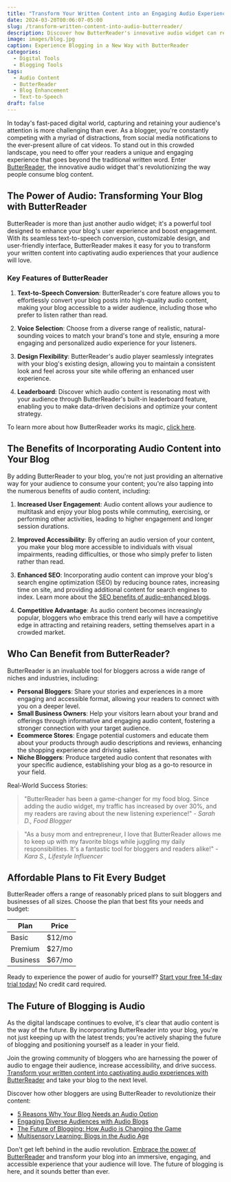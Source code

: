 ```yaml
---
title: "Transform Your Written Content into an Engaging Audio Experience with ButterReader"
date: 2024-03-20T00:06:07-05:00
slug: /transform-written-content-into-audio-butterreader/
description: Discover how ButterReader's innovative audio widget can revolutionize your blog by transforming written content into captivating audio experiences, enhancing user engagement, accessibility, and mobile-friendliness.
image: images/blog.jpg
caption: Experience Blogging in a New Way with ButterReader
categories:
  - Digital Tools
  - Blogging Tools
tags:
  - Audio Content
  - ButterReader
  - Blog Enhancement
  - Text-to-Speech
draft: false
---
```


In today's fast-paced digital world, capturing and retaining your audience's attention is more challenging than ever. As a blogger, you're constantly competing with a myriad of distractions, from social media notifications to the ever-present allure of cat videos. To stand out in this crowded landscape, you need to offer your readers a unique and engaging experience that goes beyond the traditional written word. Enter [ButterReader](https://www.butterreader.blog/), the innovative audio widget that's revolutionizing the way people consume blog content.

## The Power of Audio: Transforming Your Blog with ButterReader

ButterReader is more than just another audio widget; it's a powerful tool designed to enhance your blog's user experience and boost engagement. With its seamless text-to-speech conversion, customizable design, and user-friendly interface, ButterReader makes it easy for you to transform your written content into captivating audio experiences that your audience will love.

### Key Features of ButterReader

1. **Text-to-Speech Conversion**: ButterReader's core feature allows you to effortlessly convert your blog posts into high-quality audio content, making your blog accessible to a wider audience, including those who prefer to listen rather than read.

2. **Voice Selection**: Choose from a diverse range of realistic, natural-sounding voices to match your brand's tone and style, ensuring a more engaging and personalized audio experience for your listeners.

3. **Design Flexibility**: ButterReader's audio player seamlessly integrates with your blog's existing design, allowing you to maintain a consistent look and feel across your site while offering an enhanced user experience.

4. **Leaderboard**: Discover which audio content is resonating most with your audience through ButterReader's built-in leaderboard feature, enabling you to make data-driven decisions and optimize your content strategy.

To learn more about how ButterReader works its magic, [click here](https://www.butterreader.blog/how-it-works).

## The Benefits of Incorporating Audio Content into Your Blog

By adding ButterReader to your blog, you're not just providing an alternative way for your audience to consume your content; you're also tapping into the numerous benefits of audio content, including:

1. **Increased User Engagement**: Audio content allows your audience to multitask and enjoy your blog posts while commuting, exercising, or performing other activities, leading to higher engagement and longer session durations.

2. **Improved Accessibility**: By offering an audio version of your content, you make your blog more accessible to individuals with visual impairments, reading difficulties, or those who simply prefer to listen rather than read.

3. **Enhanced SEO**: Incorporating audio content can improve your blog's search engine optimization (SEO) by reducing bounce rates, increasing time on site, and providing additional content for search engines to index. Learn more about the [SEO benefits of audio-enhanced blogs](https://www.butterreader.blog/post/seo-benefits-of-audio-enhanced-blogs).

4. **Competitive Advantage**: As audio content becomes increasingly popular, bloggers who embrace this trend early will have a competitive edge in attracting and retaining readers, setting themselves apart in a crowded market.

## Who Can Benefit from ButterReader?

ButterReader is an invaluable tool for bloggers across a wide range of niches and industries, including:

- **Personal Bloggers**: Share your stories and experiences in a more engaging and accessible format, allowing your readers to connect with you on a deeper level.
- **Small Business Owners**: Help your visitors learn about your brand and offerings through informative and engaging audio content, fostering a stronger connection with your target audience.
- **Ecommerce Stores**: Engage potential customers and educate them about your products through audio descriptions and reviews, enhancing the shopping experience and driving sales.
- **Niche Bloggers**: Produce targeted audio content that resonates with your specific audience, establishing your blog as a go-to resource in your field.

Real-World Success Stories:

> "ButterReader has been a game-changer for my food blog. Since adding the audio widget, my traffic has increased by over 30%, and my readers are raving about the new listening experience!"
>*- Sarah D., Food Blogger*

> "As a busy mom and entrepreneur, I love that ButterReader allows me to keep up with my favorite blogs while juggling my daily responsibilities. It's a fantastic tool for bloggers and readers alike!"
>*- Kara S., Lifestyle Influencer*

## Affordable Plans to Fit Every Budget

ButterReader offers a range of reasonably priced plans to suit bloggers and businesses of all sizes. Choose the plan that best fits your needs and budget:

| Plan | Price |
|-|-|
| Basic | $12/mo |
| Premium | $27/mo |
| Business | $67/mo |

Ready to experience the power of audio for yourself? [Start your free 14-day trial today!](https://www.butterreader.blog/pricing) No credit card required.

## The Future of Blogging is Audio

As the digital landscape continues to evolve, it's clear that audio content is the way of the future. By incorporating ButterReader into your blog, you're not just keeping up with the latest trends; you're actively shaping the future of blogging and positioning yourself as a leader in your field.

Join the growing community of bloggers who are harnessing the power of audio to engage their audience, increase accessibility, and drive success. [Transform your written content into captivating audio experiences with ButterReader](https://www.butterreader.blog/) and take your blog to the next level.

Discover how other bloggers are using ButterReader to revolutionize their content:

- [5 Reasons Why Your Blog Needs an Audio Option](https://www.butterreader.blog/post/5-reasons-why-your-blog-needs-an-audio-option)
- [Engaging Diverse Audiences with Audio Blogs](https://www.butterreader.blog/post/engaging-diverse-audiences-with-audio-blogs)
- [The Future of Blogging: How Audio is Changing the Game](https://www.butterreader.blog/post/the-future-of-blogging-how-audio-is-changing-the-game)
- [Multisensory Learning: Blogs in the Audio Age](https://www.butterreader.blog/post/multisensory-learning-blogs-in-the-audio-age)

Don't get left behind in the audio revolution. [Embrace the power of ButterReader](https://www.butterreader.blog/) and transform your blog into an immersive, engaging, and accessible experience that your audience will love. The future of blogging is here, and it sounds better than ever.